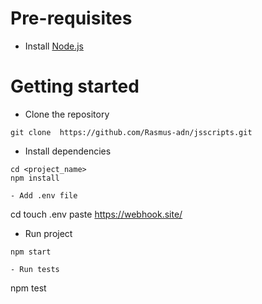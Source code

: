 # Pre-requisites
- Install [Node.js](https://nodejs.org/en/)

# Getting started
- Clone the repository
```
git clone  https://github.com/Rasmus-adn/jsscripts.git
```
- Install dependencies
```
cd <project_name>
npm install

- Add .env file
```
cd <project root>
touch .env
paste https://webhook.site/<key>

- Run project
```
npm start

- Run tests
```
npm test